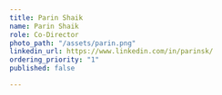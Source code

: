 ```yaml
---
title: Parin Shaik
name: Parin Shaik
role: Co-Director
photo_path: "/assets/parin.png"
linkedin_url: https://www.linkedin.com/in/parinsk/
ordering_priority: "1"
published: false

---
```

